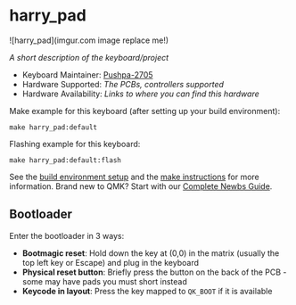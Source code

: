 # harry_pad

![harry_pad](imgur.com image replace me!)

*A short description of the keyboard/project*

* Keyboard Maintainer: [Pushpa-2705](https://github.com/Pushpa-2705)
* Hardware Supported: *The PCBs, controllers supported*
* Hardware Availability: *Links to where you can find this hardware*

Make example for this keyboard (after setting up your build environment):

    make harry_pad:default

Flashing example for this keyboard:

    make harry_pad:default:flash

See the [build environment setup](https://docs.qmk.fm/#/getting_started_build_tools) and the [make instructions](https://docs.qmk.fm/#/getting_started_make_guide) for more information. Brand new to QMK? Start with our [Complete Newbs Guide](https://docs.qmk.fm/#/newbs).

## Bootloader

Enter the bootloader in 3 ways:

* **Bootmagic reset**: Hold down the key at (0,0) in the matrix (usually the top left key or Escape) and plug in the keyboard
* **Physical reset button**: Briefly press the button on the back of the PCB - some may have pads you must short instead
* **Keycode in layout**: Press the key mapped to `QK_BOOT` if it is available
